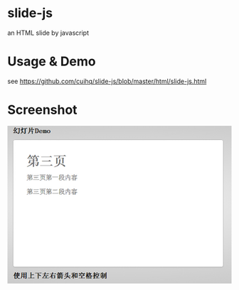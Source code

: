 slide-js
========

an HTML slide by javascript


Usage & Demo
=========
see https://github.com/cuihq/slide-js/blob/master/html/slide-js.html

Screenshot
=========
![Screenshot](https://github.com/cuihq/slide-js/blob/master/images/demo.jpg)

